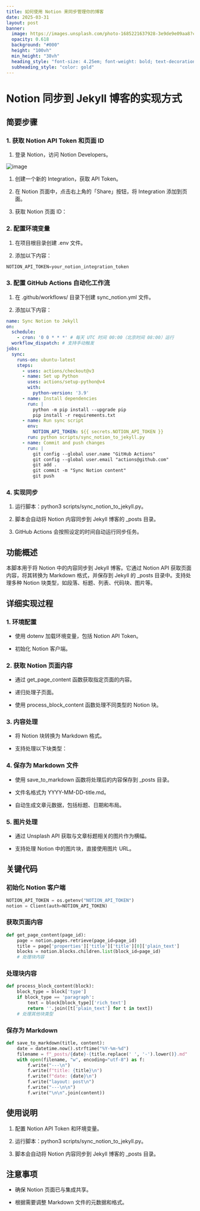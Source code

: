 ```yaml
---
title: 如何使用 Notion 来同步管理你的博客
date: 2025-03-31
layout: post
banner:
  image: https://images.unsplash.com/photo-1685221637928-3e9de9e09aa8?crop=entropy&cs=tinysrgb&fit=max&fm=jpg&ixid=M3w2OTIwMzJ8MHwxfHJhbmRvbXx8fHx8fHx8fDE3NDMzODU0NzN8&ixlib=rb-4.0.3&q=80&w=1080
  opacity: 0.618
  background: "#000"
  height: "100vh"
  min_height: "38vh"
  heading_style: "font-size: 4.25em; font-weight: bold; text-decoration: underline"
  subheading_style: "color: gold"
---
```


# Notion 同步到 Jekyll 博客的实现方式

## 简要步骤

### 1. 获取 Notion API Token 和页面 ID

1. 登录 Notion，访问 Notion Developers。

![image](https://prod-files-secure.s3.us-west-2.amazonaws.com/a7a0cc5a-89b9-4cda-8686-1fba0ca52f40/d19c1afe-dea5-4312-9333-786b0ba83054/image.png?X-Amz-Algorithm=AWS4-HMAC-SHA256&X-Amz-Content-Sha256=UNSIGNED-PAYLOAD&X-Amz-Credential=ASIAZI2LB466ZPB4PWRE%2F20250331%2Fus-west-2%2Fs3%2Faws4_request&X-Amz-Date=20250331T014432Z&X-Amz-Expires=3600&X-Amz-Security-Token=IQoJb3JpZ2luX2VjEDAaCXVzLXdlc3QtMiJHMEUCIQCNGIYsDM11iaKzn8bBFFhsrxRuJLpUt9vV6SuWxMKgbAIgERLdz1rgY3VDU9Kh%2FGFyVGpYT1izbz1BdqKUT4NMRBgqiAQImf%2F%2F%2F%2F%2F%2F%2F%2F%2F%2FARAAGgw2Mzc0MjMxODM4MDUiDEhYYO9J%2BOzrCZQcpSrcA4Er4o0j8nQJaCzLAthSPoqIR0OSPdqcDN2P0H7pl6JrSK2cSAjEFJFrIbyZNusHRpTa01J%2FRHduJPfLQ%2BnU0aakGHaU6wTRjnY8qEQf0ChQlmAX%2F%2BoaEng5x8rdGRbcASznRQek3oEit%2BTEKym4eG%2BJcs%2FsBNsKqeIDgNCtXmd1e1bssh2dfHvoijHP7XTJsldHaoRkONzuTFZpL31wWaMJjckcVAoBPJOkjVzSgiIuAYicKUk8blO7LIt9q4QudO2pUhrDVu7m%2Fq5PAvlG%2FtIWEMThsQEO7i%2BlLcSJrRlhupSHnmbJYI1JVbuPTTf8U9Y%2F3Aack66ZFBpGYwrEzkv%2ByjnUyTuWSH6eVtVKL3Lhh%2F5EcNUQfLcPfgS76vXuT5PF0npv3ue4d3%2BzoOFb3xXoZY4zkHaME6yQ%2FkgC7WzNZ3lINoqfiQslChj9NYSipNdnspb88Hdlcqb83JodJ2kQDoNFVKSAESa4TXd4CP17D0IvJbQM8rA8ZL1P8wWOucYhddfrX1TYvUlJ9MMVP5%2F3vUGktUu3qWc9vk7kQO9kizISNYvaHs3jF2fIhtacU%2FAgtNwYNCCTKy17hfWsEt5YmEMl6BO5ReZdCipcZXCG7j7xIwbyiPEXsjQVMJi8p78GOqUBNZEbf%2FhkBpEOBnLZ31mSxQJJxAtnB0%2BZSXYIC5Wc%2BLLXxNDxpBlftTuBpsLpqfkeHeAV5J61c50WwxSLMad4Lt0ess3LxFVU3V48fB0dhVFozYC55ZjnTyDYS%2Ba%2BEdHYrd2Yv%2F7lnJonZdz8w8TK6FxT3WyqGGQumdGeHMpQ5kNqyVQJYiOKoiUk9y7kFVkU8FYZHQp9u3yxlajBI8ccbAzoCteP&X-Amz-Signature=8615a67691446824f31a9dafb20187857d4023816abb587d891c077dddb6f7c6&X-Amz-SignedHeaders=host&x-id=GetObject)

1. 创建一个新的 Integration，获取 API Token。

1. 在 Notion 页面中，点击右上角的「Share」按钮，将 Integration 添加到页面。

1. 获取 Notion 页面 ID：


### 2. 配置环境变量

1. 在项目根目录创建 .env 文件。

1. 添加以下内容：

```javascript
NOTION_API_TOKEN=your_notion_integration_token
```

### 3. 配置 GitHub Actions 自动化工作流

1. 在 .github/workflows/ 目录下创建 sync_notion.yml 文件。

1. 添加以下内容：

```yaml
name: Sync Notion to Jekyll
on:
  schedule:
    - cron: '0 0 * * *' # 每天 UTC 时间 00:00（北京时间 08:00）运行
  workflow_dispatch: # 支持手动触发
jobs:
  sync:
    runs-on: ubuntu-latest
    steps:
      - uses: actions/checkout@v3
      - name: Set up Python
        uses: actions/setup-python@v4
        with:
          python-version: '3.9'
      - name: Install dependencies
        run: |
          python -m pip install --upgrade pip
          pip install -r requirements.txt
      - name: Run sync script
        env:
          NOTION_API_TOKEN: ${{ secrets.NOTION_API_TOKEN }}
        run: python scripts/sync_notion_to_jekyll.py
      - name: Commit and push changes
        run: |
          git config --global user.name "GitHub Actions"
          git config --global user.email "actions@github.com"
          git add .
          git commit -m "Sync Notion content"
          git push
```

### 4. 实现同步

1. 运行脚本：python3 scripts/sync_notion_to_jekyll.py。

1. 脚本会自动将 Notion 内容同步到 Jekyll 博客的 _posts 目录。

1. GitHub Actions 会按照设定的时间自动运行同步任务。

## 功能概述

本脚本用于将 Notion 中的内容同步到 Jekyll 博客。它通过 Notion API 获取页面内容，将其转换为 Markdown 格式，并保存到 Jekyll 的 _posts 目录中。支持处理多种 Notion 块类型，如段落、标题、列表、代码块、图片等。

## 详细实现过程

### 1. 环境配置

- 使用 dotenv 加载环境变量，包括 Notion API Token。

- 初始化 Notion 客户端。

### 2. 获取 Notion 页面内容

- 通过 get_page_content 函数获取指定页面的内容。

- 递归处理子页面。

- 使用 process_block_content 函数处理不同类型的 Notion 块。

### 3. 内容处理

- 将 Notion 块转换为 Markdown 格式。

- 支持处理以下块类型：


### 4. 保存为 Markdown 文件

- 使用 save_to_markdown 函数将处理后的内容保存到 _posts 目录。

- 文件名格式为 YYYY-MM-DD-title.md。

- 自动生成文章元数据，包括标题、日期和布局。

### 5. 图片处理

- 通过 Unsplash API 获取与文章标题相关的图片作为横幅。

- 支持处理 Notion 中的图片块，直接使用图片 URL。

## 关键代码

### 初始化 Notion 客户端

```python
NOTION_API_TOKEN = os.getenv("NOTION_API_TOKEN")
notion = Client(auth=NOTION_API_TOKEN)
```

### 获取页面内容

```python
def get_page_content(page_id):
    page = notion.pages.retrieve(page_id=page_id)
    title = page['properties']['title']['title'][0]['plain_text']
    blocks = notion.blocks.children.list(block_id=page_id)
    # 处理块内容
```

### 处理块内容

```python
def process_block_content(block):
    block_type = block['type']
    if block_type == 'paragraph':
        text = block[block_type]['rich_text']
        return ''.join([t['plain_text'] for t in text])
    # 处理其他块类型
```

### 保存为 Markdown

```python
def save_to_markdown(title, content):
    date = datetime.now().strftime("%Y-%m-%d")
    filename = f"_posts/{date}-{title.replace(' ', '-').lower()}.md"
    with open(filename, "w", encoding="utf-8") as f:
        f.write("---\n")
        f.write(f"title: {title}\n")
        f.write(f"date: {date}\n")
        f.write("layout: post\n")
        f.write("---\n\n")
        f.write("\n\n".join(content))
```

## 使用说明

1. 配置 Notion API Token 和环境变量。

1. 运行脚本：python3 scripts/sync_notion_to_jekyll.py。

1. 脚本会自动将 Notion 内容同步到 Jekyll 博客的 _posts 目录。

## 注意事项

- 确保 Notion 页面已与集成共享。

- 根据需要调整 Markdown 文件的元数据和格式。